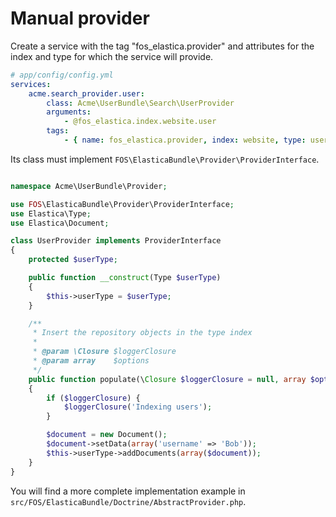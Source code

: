 Manual provider
===============

Create a service with the tag "fos_elastica.provider" and attributes for the
index and type for which the service will provide.

```yaml
# app/config/config.yml
services:
    acme.search_provider.user:
        class: Acme\UserBundle\Search\UserProvider
        arguments:
            - @fos_elastica.index.website.user
        tags:
            - { name: fos_elastica.provider, index: website, type: user }
```

Its class must implement `FOS\ElasticaBundle\Provider\ProviderInterface`.

```php

namespace Acme\UserBundle\Provider;

use FOS\ElasticaBundle\Provider\ProviderInterface;
use Elastica\Type;
use Elastica\Document;

class UserProvider implements ProviderInterface
{
    protected $userType;

    public function __construct(Type $userType)
    {
        $this->userType = $userType;
    }

    /**
     * Insert the repository objects in the type index
     *
     * @param \Closure $loggerClosure
     * @param array    $options
     */
    public function populate(\Closure $loggerClosure = null, array $options = array())
    {
        if ($loggerClosure) {
            $loggerClosure('Indexing users');
        }

        $document = new Document();
        $document->setData(array('username' => 'Bob'));
        $this->userType->addDocuments(array($document));
    }
}
```

You will find a more complete implementation example in `src/FOS/ElasticaBundle/Doctrine/AbstractProvider.php`.
